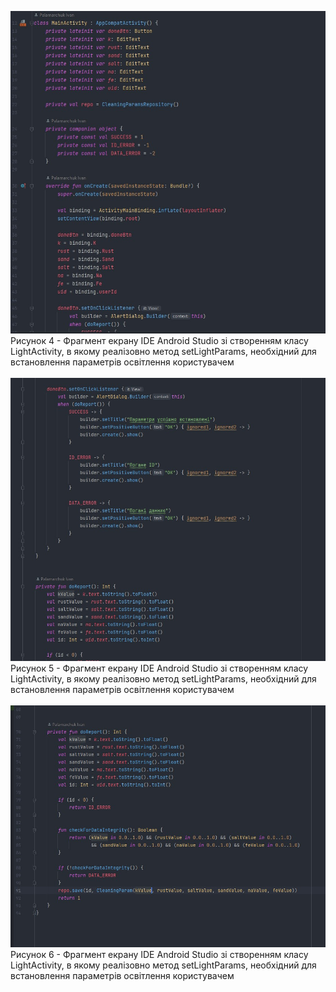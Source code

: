 ![ConstructMethod_1](/3-SoftwareConstruction/2-IDE/ConstructMethod_1.jpg)<br>
Рисунок 4 - Фрагмент екрану IDE Android Studio зі створенням класу LightActivity, в якому реалізовно метод setLightParams, необхідний для встановлення параметрів освітлення користувачем<br><br>
![ConstructMethod_2](/3-SoftwareConstruction/2-IDE/ConstructMethod_2.jpg)<br>
Рисунок 5 -   Фрагмент екрану IDE Android Studio зі створенням класу LightActivity, в якому реалізовно метод setLightParams, необхідний для встановлення параметрів освітлення користувачем<br><br>
![ConstructMethod_3](/3-SoftwareConstruction/2-IDE/ConstructMethod_3.jpg)<br>
Рисунок 6 -  Фрагмент екрану IDE Android Studio зі створенням класу LightActivity, в якому реалізовно метод setLightParams, необхідний для встановлення параметрів освітлення користувачем